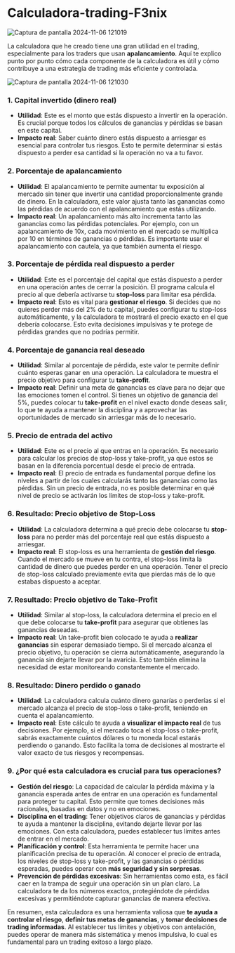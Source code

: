 # Calculadora-trading-F3nix
![Captura de pantalla 2024-11-06 121019](https://github.com/user-attachments/assets/919948cf-6cfe-4aa7-943b-5117c2d4695b)


La calculadora que he creado tiene una gran utilidad en el trading, especialmente para los traders que usan **apalancamiento**. Aquí te explico punto por punto cómo cada componente de la calculadora es útil y cómo contribuye a una estrategia de trading más eficiente y controlada.

![Captura de pantalla 2024-11-06 121030](https://github.com/user-attachments/assets/74b00bf1-e0ef-4269-b17c-16b5aacdd936)


### 1. **Capital invertido (dinero real)**
   - **Utilidad**: Este es el monto que estás dispuesto a invertir en la operación. Es crucial porque todos los cálculos de ganancias y pérdidas se basan en este capital.
   - **Impacto real**: Saber cuánto dinero estás dispuesto a arriesgar es esencial para controlar tus riesgos. Esto te permite determinar si estás dispuesto a perder esa cantidad si la operación no va a tu favor.

### 2. **Porcentaje de apalancamiento**
   - **Utilidad**: El apalancamiento te permite aumentar tu exposición al mercado sin tener que invertir una cantidad proporcionalmente grande de dinero. En la calculadora, este valor ajusta tanto las ganancias como las pérdidas de acuerdo con el apalancamiento que estás utilizando.
   - **Impacto real**: Un apalancamiento más alto incrementa tanto las ganancias como las pérdidas potenciales. Por ejemplo, con un apalancamiento de 10x, cada movimiento en el mercado se multiplica por 10 en términos de ganancias o pérdidas. Es importante usar el apalancamiento con cautela, ya que también aumenta el riesgo.

### 3. **Porcentaje de pérdida real dispuesto a perder**
   - **Utilidad**: Este es el porcentaje del capital que estás dispuesto a perder en una operación antes de cerrar la posición. El programa calcula el precio al que debería activarse tu **stop-loss** para limitar esa pérdida.
   - **Impacto real**: Esto es vital para **gestionar el riesgo**. Si decides que no quieres perder más del 2% de tu capital, puedes configurar tu stop-loss automáticamente, y la calculadora te mostrará el precio exacto en el que debería colocarse. Esto evita decisiones impulsivas y te protege de pérdidas grandes que no podrías permitir.

### 4. **Porcentaje de ganancia real deseado**
   - **Utilidad**: Similar al porcentaje de pérdida, este valor te permite definir cuánto esperas ganar en una operación. La calculadora te muestra el precio objetivo para configurar tu **take-profit**.
   - **Impacto real**: Definir una meta de ganancias es clave para no dejar que las emociones tomen el control. Si tienes un objetivo de ganancia del 5%, puedes colocar tu **take-profit** en el nivel exacto donde deseas salir, lo que te ayuda a mantener la disciplina y a aprovechar las oportunidades de mercado sin arriesgar más de lo necesario.

### 5. **Precio de entrada del activo**
   - **Utilidad**: Este es el precio al que entras en la operación. Es necesario para calcular los precios de stop-loss y take-profit, ya que estos se basan en la diferencia porcentual desde el precio de entrada.
   - **Impacto real**: El precio de entrada es fundamental porque define los niveles a partir de los cuales calcularás tanto las ganancias como las pérdidas. Sin un precio de entrada, no es posible determinar en qué nivel de precio se activarán los límites de stop-loss y take-profit.

### 6. **Resultado: Precio objetivo de Stop-Loss**
   - **Utilidad**: La calculadora determina a qué precio debe colocarse tu **stop-loss** para no perder más del porcentaje real que estás dispuesto a arriesgar.
   - **Impacto real**: El stop-loss es una herramienta de **gestión del riesgo**. Cuando el mercado se mueve en tu contra, el stop-loss limita la cantidad de dinero que puedes perder en una operación. Tener el precio de stop-loss calculado previamente evita que pierdas más de lo que estabas dispuesto a aceptar.

### 7. **Resultado: Precio objetivo de Take-Profit**
   - **Utilidad**: Similar al stop-loss, la calculadora determina el precio en el que debe colocarse tu **take-profit** para asegurar que obtienes las ganancias deseadas.
   - **Impacto real**: Un take-profit bien colocado te ayuda a **realizar ganancias** sin esperar demasiado tiempo. Si el mercado alcanza el precio objetivo, tu operación se cierra automáticamente, asegurando la ganancia sin dejarte llevar por la avaricia. Esto también elimina la necesidad de estar monitoreando constantemente el mercado.

### 8. **Resultado: Dinero perdido o ganado**
   - **Utilidad**: La calculadora calcula cuánto dinero ganarías o perderías si el mercado alcanza el precio de stop-loss o take-profit, teniendo en cuenta el apalancamiento.
   - **Impacto real**: Este cálculo te ayuda a **visualizar el impacto real** de tus decisiones. Por ejemplo, si el mercado toca el stop-loss o take-profit, sabrás exactamente cuántos dólares o tu moneda local estarás perdiendo o ganando. Esto facilita la toma de decisiones al mostrarte el valor exacto de tus riesgos y recompensas.

### 9. **¿Por qué esta calculadora es crucial para tus operaciones?**
   - **Gestión del riesgo**: La capacidad de calcular la pérdida máxima y la ganancia esperada antes de entrar en una operación es fundamental para proteger tu capital. Esto permite que tomes decisiones más racionales, basadas en datos y no en emociones.
   - **Disciplina en el trading**: Tener objetivos claros de ganancias y pérdidas te ayuda a mantener la disciplina, evitando dejarte llevar por las emociones. Con esta calculadora, puedes establecer tus límites antes de entrar en el mercado.
   - **Planificación y control**: Esta herramienta te permite hacer una planificación precisa de tu operación. Al conocer el precio de entrada, los niveles de stop-loss y take-profit, y las ganancias o pérdidas esperadas, puedes operar con **más seguridad y sin sorpresas**.
   - **Prevención de pérdidas excesivas**: Sin herramientas como esta, es fácil caer en la trampa de seguir una operación sin un plan claro. La calculadora te da los números exactos, protegiéndote de pérdidas excesivas y permitiéndote capturar ganancias de manera efectiva.

En resumen, esta calculadora es una herramienta valiosa que **te ayuda a controlar el riesgo**, **definir tus metas de ganancias**, y **tomar decisiones de trading informadas**. Al establecer tus límites y objetivos con antelación, puedes operar de manera más sistemática y menos impulsiva, lo cual es fundamental para un trading exitoso a largo plazo.
